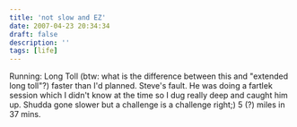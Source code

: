 ```yaml
---
title: 'not slow and EZ'
date: 2007-04-23 20:34:34
draft: false
description: ''
tags: [life]
---
```


Running: Long Toll (btw: what is the difference between this and "extended long toll"?) faster than I'd planned. Steve's fault. He was doing a fartlek session which I didn't know at the time so I dug really deep and caught him up. Shudda gone slower but a challenge is a challenge right;) 5 (?) miles in 37 mins.